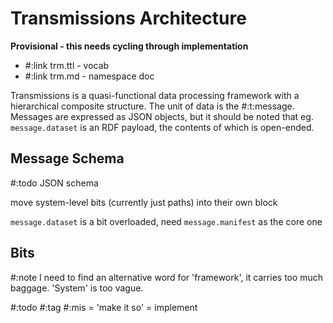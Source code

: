 # Transmissions Architecture

**Provisional - this needs cycling through implementation**

* #:link trm.ttl - vocab
* #:link trm.md - namespace doc


Transmissions is a quasi-functional data processing framework with a hierarchical composite structure. The unit of data is the #:t:message. Messages are expressed as JSON objects, but it should be noted that eg. `message.dataset` is an RDF payload, the contents of which is open-ended.


## Message Schema

 #:todo JSON schema

 move system-level bits (currently just paths) into their own block

 `message.dataset` is a bit overloaded, need `message.manifest` as the core one

## Bits

#:note I need to find an alternative word for 'framework', it carries too much baggage. 'System' is too vague.

#:todo #:tag #:mis = 'make it so' = implement

